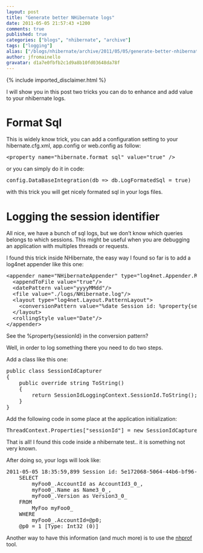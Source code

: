 ```yaml
---
layout: post
title: "Generate better NHibernate logs"
date: 2011-05-05 21:57:43 +1200
comments: true
published: true
categories: ["blogs", "nhibernate", "archive"]
tags: ["logging"]
alias: ["/blogs/nhibernate/archive/2011/05/05/generate-better-nhibernate-logs.aspx"]
author: jfromainello
gravatar: d1a7e0fbfb2c1d9a8b10fd03648da78f
---
```

{% include imported_disclaimer.html %}
<p>I will show you in this post two tricks you can do to enhance and add value to your nhibernate logs. </p>  <h1>Format Sql</h1>  <p>This is widely know trick, you can add a configuration setting to your hibernate.cfg.xml, app.config or web.config as follow:</p>  <pre class="brush: xml; wrap-line: false;">&lt;property name=&quot;hibernate.format_sql&quot; value=&quot;true&quot; /&gt;</pre>

<p>or you can simply do it in code:</p>

<pre class="brush: csharp; wrap-line: false;">config.DataBaseIntegration(db =&gt; db.LogFormatedSql = true)</pre>

<p>with this trick you will get nicely formated sql in your logs files.</p>

<h1>Logging the session identifier</h1>

<p>All nice, we have a bunch of sql logs, but we don’t know which queries belongs to which sessions. This might be useful when you are debugging an application with multiples threads or requests.</p>

<p>I found this trick inside NHibernate, the easy way I found so far is to add a log4net appender like this one:</p>

<pre class="brush: xml; wrap-line: false;">&lt;appender name=&quot;NHibernateAppender&quot; type=&quot;log4net.Appender.RollingFileAppender&quot;&gt;
  &lt;appendToFile value=&quot;true&quot;/&gt;
  &lt;datePattern value=&quot;yyyyMMdd&quot;/&gt;
  &lt;file value=&quot;./logs/NHibernate.log&quot;/&gt;
  &lt;layout type=&quot;log4net.Layout.PatternLayout&quot;&gt;
    &lt;conversionPattern value=&quot;%date Session id: %property{sessionId} - %message%newline&quot;/&gt;
  &lt;/layout&gt;
  &lt;rollingStyle value=&quot;Date&quot;/&gt;
&lt;/appender&gt;</pre>

<p>See the %property{sessionId} in the conversion pattern?</p>

<p>Well, in order to log something there you need to do two steps.</p>

<p>Add a class like this one:</p>

<pre class="brush: csharp; wrap-line: false;">public class SessionIdCapturer
{
    public override string ToString()
    {
        return SessionIdLoggingContext.SessionId.ToString();
    }
}</pre>

<p>Add the following code in some place at the application initialization:</p>

<pre class="brush: csharp; wrap-line: false;">ThreadContext.Properties[&quot;sessionId&quot;] = new SessionIdCapturer();</pre>

<p>That is all! I found this code inside a nhibernate test.. it is something not very known.</p>

<p>After doing so, your logs will look like:</p>

<pre>2011-05-05 18:35:59,899 Session id: 5e172068-5064-44b6-bf96-99362ca05c46 - 
    SELECT
        myFoo0_.AccountId as AccountId3_0_,
        myFoo0_.Name as Name3_0_,
        myFoo0_.Version as Version3_0_ 
    FROM
        MyFoo myFoo0_
    WHERE
        myFoo0_.AccountId=@p0;
    @p0 = 1 [Type: Int32 (0)]</pre>

<p>Another way to have this information (and much more) is to use the <a href="http://nhprof.com/">nhprof</a> tool.</p>
